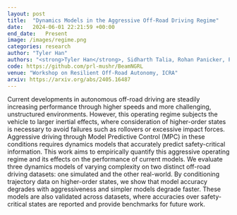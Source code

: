 ```yaml
---
layout: post
title:  "Dynamics Models in the Aggressive Off-Road Driving Regime"
date:   2024-06-01 22:21:59 +00:00
end_date:   Present
image: /images/regime.png
categories: research
author: "Tyler Han"
authors: "<strong>Tyler Han</strong>, Sidharth Talia, Rohan Panicker, Preet Shah, Neel Jawale, Byron Boots"
code: https://github.com/prl-mushr/BeamNGRL
venue: "Workshop on Resilient Off-Road Autonomy, ICRA"
arxiv: https://arxiv.org/abs/2405.16487
---
```

Current developments in autonomous off-road driving are steadily increasing performance through higher speeds and more challenging, unstructured environments. However, this operating regime subjects the vehicle to larger inertial effects, where consideration of higher-order states is necessary to avoid failures such as rollovers or excessive impact forces. Aggressive driving through Model Predictive Control (MPC) in these conditions requires dynamics models that accurately predict safety-critical information. This work aims to empirically quantify this aggressive operating regime and its effects on the performance of current models. We evaluate three dynamics models of varying complexity on two distinct off-road driving datasets: one simulated and the other real-world. By conditioning trajectory data on higher-order states, we show that model accuracy degrades with aggressiveness and simpler models degrade faster. These models are also validated across datasets, where accuracies over safety-critical states are reported and provide benchmarks for future work.
